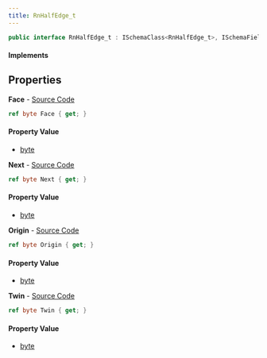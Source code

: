 ```yaml
---
title: RnHalfEdge_t
---
```


```csharp
public interface RnHalfEdge_t : ISchemaClass<RnHalfEdge_t>, ISchemaField, ISchemaClass, INativeHandle
```

#### Implements

## Properties

**Face** - [Source Code](https://github.com/swiftly-solution/swiftlys2/blob/master/managed/src/SwiftlyS2.Generated/Schemas/Interfaces/RnHalfEdge_t.cs#L22)

```csharp
ref byte Face { get; }
```

#### Property Value

- [byte](https://learn.microsoft.com/dotnet/api/system.byte)

**Next** - [Source Code](https://github.com/swiftly-solution/swiftlys2/blob/master/managed/src/SwiftlyS2.Generated/Schemas/Interfaces/RnHalfEdge_t.cs#L16)

```csharp
ref byte Next { get; }
```

#### Property Value

- [byte](https://learn.microsoft.com/dotnet/api/system.byte)

**Origin** - [Source Code](https://github.com/swiftly-solution/swiftlys2/blob/master/managed/src/SwiftlyS2.Generated/Schemas/Interfaces/RnHalfEdge_t.cs#L20)

```csharp
ref byte Origin { get; }
```

#### Property Value

- [byte](https://learn.microsoft.com/dotnet/api/system.byte)

**Twin** - [Source Code](https://github.com/swiftly-solution/swiftlys2/blob/master/managed/src/SwiftlyS2.Generated/Schemas/Interfaces/RnHalfEdge_t.cs#L18)

```csharp
ref byte Twin { get; }
```

#### Property Value

- [byte](https://learn.microsoft.com/dotnet/api/system.byte)

